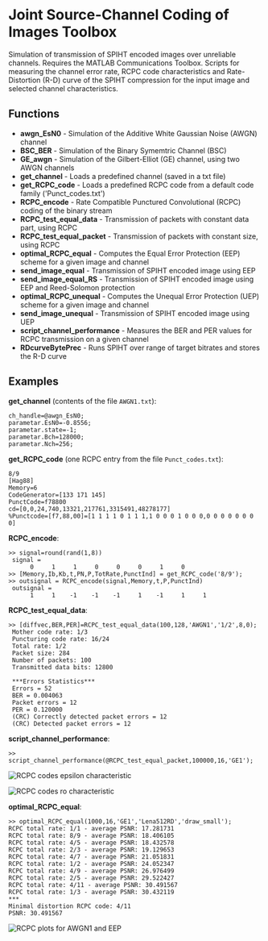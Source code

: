Joint Source-Channel Coding of Images Toolbox
=============================================

Simulation of transmission of SPIHT encoded images over unreliable channels. Requires the MATLAB Communications Toolbox. Scripts for measuring the channel error rate, RCPC code characteristics and Rate-Distortion (R-D) curve of the SPIHT compression for the input image and selected channel characteristics.

Functions
---------

 - **awgn_EsN0** - Simulation of the Additive White Gaussian Noise (AWGN) channel
 - **BSC_BER** - Simulation of the Binary Symemtric Channel (BSC)
 - **GE_awgn** - Simulation of the Gilbert-Elliot (GE) channel, using two AWGN channels
 - **get_channel** - Loads a predefined channel (saved in a txt file)
 - **get\_RCPC\_code** - Loads a predefined RCPC code from a default code family ('Punct_codes.txt')
 - **RCPC_encode** - Rate Compatible Punctured Convolutional (RCPC) coding of the binary stream
 - **RCPC\_test\_equal_data** - Transmission of packets with constant data part, using RCPC
 - **RCPC\_test\_equal_packet** - Transmission of packets with constant size, using RCPC
 - **optimal\_RCPC_equal** - Computes the Equal Error Protection (EEP) scheme for a given image and channel
 - **send\_image_equal** - Transmission of SPIHT encoded image using EEP
 - **send\_image\_equal_RS** - Transmission of SPIHT encoded image using EEP and Reed-Solomon protection
 - **optimal\_RCPC_unequal** - Computes the Unequal Error Protection (UEP) scheme for a given image and channel
 - **send\_image_unequal** - Transmission of SPIHT encoded image using UEP 
 - **script\_channel_performance** - Measures the BER and PER values for RCPC transmission on a given channel
 - **RDcurveBytePrec** - Runs SPIHT over range of target bitrates and stores the R-D curve 
  
Examples
--------
**get_channel** (contents of the file `AWGN1.txt`):
    
    ch_handle=@awgn_EsN0;
    parametar.EsN0=-0.8556;
    parametar.state=-1;
    parametar.Bch=128000;
    parametar.Nch=256;
  
  
**get\_RCPC_code** (one RCPC entry from the file `Punct_codes.txt`):
    
    8/9
    [Hag88]
    Memory=6
    CodeGenerator=[133 171 145]
    PunctCode=f78800
    cd=[0,0,24,740,13321,217761,3315491,48278177]
    %Punctcode=[f7,88,00]=[1 1 1 1 0 1 1 1,1 0 0 0 1 0 0 0,0 0 0 0 0 0 0 0]


**RCPC_encode**:

    >> signal=round(rand(1,8))
     signal =
          0     1     1     0     0     0     1     0
    >> [Memory,Ib,Kb,t,PN,P,TotRate,PunctInd] = get_RCPC_code('8/9');
    >> outsignal = RCPC_encode(signal,Memory,t,P,PunctInd)
     outsignal =
          1     1    -1    -1    -1     1    -1     1     1

**RCPC\_test\_equal_data**:
      
    >> [diffvec,BER,PER]=RCPC_test_equal_data(100,128,'AWGN1','1/2',8,0);
     Mother code rate: 1/3
     Puncturing code rate: 16/24
     Total rate: 1/2
     Packet size: 284
     Number of packets: 100
     Transmitted data bits: 12800
    
     ***Errors Statistics***
     Errors = 52
     BER = 0.004063
     Packet errors = 12
     PER = 0.120000
     (CRC) Correctly detected packet errors = 12
     (CRC) Detected packet errors = 12
 
**script\_channel_performance**:

    >> script_channel_performance(@RCPC_test_equal_packet,100000,16,'GE1');   

![RCPC codes epsilon characteristic](https://github.com/nsprljan/ImageCodingResearchTools/raw/master/JSCCImage/RCPC_ch_epsilon.png)	

![RCPC codes ro characteristic](https://github.com/nsprljan/ImageCodingResearchTools/raw/master/JSCCImage/RCPC_ch_ro.png)	

**optimal\_RCPC_equal**:

    >> optimal_RCPC_equal(1000,16,'GE1','Lena512RD','draw_small');
    RCPC total rate: 1/1 - average PSNR: 17.281731
    RCPC total rate: 8/9 - average PSNR: 18.406105
    RCPC total rate: 4/5 - average PSNR: 18.432578
    RCPC total rate: 2/3 - average PSNR: 19.129653
    RCPC total rate: 4/7 - average PSNR: 21.051831
    RCPC total rate: 1/2 - average PSNR: 24.052347
    RCPC total rate: 4/9 - average PSNR: 26.976499
    RCPC total rate: 2/5 - average PSNR: 29.522427
    RCPC total rate: 4/11 - average PSNR: 30.491567
    RCPC total rate: 1/3 - average PSNR: 30.432119
    ***
    Minimal distortion RCPC code: 4/11
    PSNR: 30.491567

![RCPC plots for AWGN1 and EEP](https://github.com/nsprljan/ImageCodingResearchTools/raw/master/JSCCImage/AWGN1_RCPC.png)	

